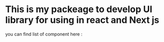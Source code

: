 # This is my packeage to develop UI library for using in react and Next js
you can find list of component here : 